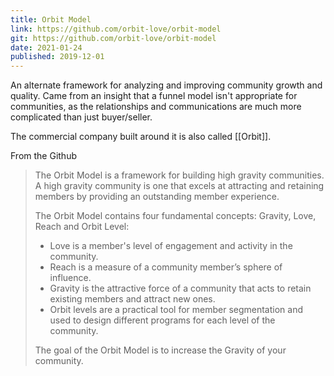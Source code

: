 ```yaml
---
title: Orbit Model
link: https://github.com/orbit-love/orbit-model
git: https://github.com/orbit-love/orbit-model
date: 2021-01-24
published: 2019-12-01
---
```

An alternate framework for analyzing and improving community growth and quality. Came from an insight that a funnel model isn't appropriate for communities, as the relationships and communications are much more complicated than just buyer/seller.

The commercial company built around it is also called [[Orbit]].

From the Github 
> The Orbit Model is a framework for building high gravity communities. A high gravity community is one that excels at attracting and retaining members by providing an outstanding member experience.
> 
> The Orbit Model contains four fundamental concepts: Gravity, Love, Reach and Orbit Level:
>
> * Love is a member's level of engagement and activity in the community.
> * Reach is a measure of a community member’s sphere of influence.
> * Gravity is the attractive force of a community that acts to retain existing members and attract new ones.
> * Orbit levels are a practical tool for member segmentation and used to design different programs for each level of the community.
> 
> The goal of the Orbit Model is to increase the Gravity of your community.